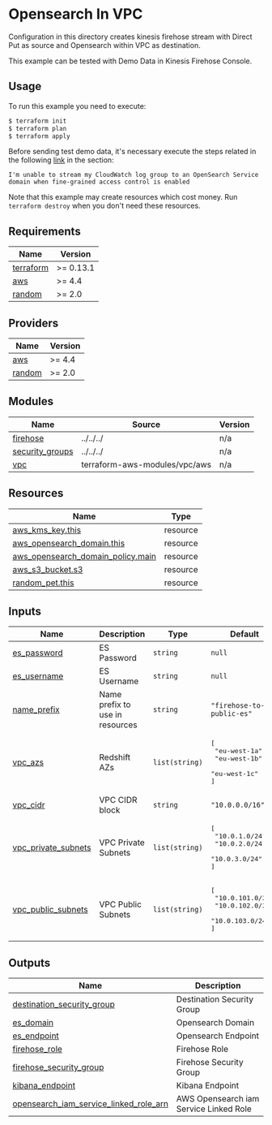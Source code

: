 # Opensearch In VPC

Configuration in this directory creates kinesis firehose stream with Direct Put as source and Opensearch within VPC as destination.

This example can be tested with Demo Data in Kinesis Firehose Console.

## Usage

To run this example you need to execute:

```bash
$ terraform init
$ terraform plan
$ terraform apply
```

Before sending test demo data, it's necessary execute the steps related in the following [link](https://aws.amazon.com/premiumsupport/knowledge-center/opensearch-troubleshoot-cloudwatch-logs/) in the section:

`I'm unable to stream my CloudWatch log group to an OpenSearch Service domain when fine-grained access control is enabled`

Note that this example may create resources which cost money. Run `terraform destroy` when you don't need these resources.

<!-- BEGINNING OF PRE-COMMIT-TERRAFORM DOCS HOOK -->
## Requirements

| Name | Version |
|------|---------|
| <a name="requirement_terraform"></a> [terraform](#requirement\_terraform) | >= 0.13.1 |
| <a name="requirement_aws"></a> [aws](#requirement\_aws) | >= 4.4 |
| <a name="requirement_random"></a> [random](#requirement\_random) | >= 2.0 |

## Providers

| Name | Version |
|------|---------|
| <a name="provider_aws"></a> [aws](#provider\_aws) | >= 4.4 |
| <a name="provider_random"></a> [random](#provider\_random) | >= 2.0 |

## Modules

| Name | Source | Version |
|------|--------|---------|
| <a name="module_firehose"></a> [firehose](#module\_firehose) | ../../../ | n/a |
| <a name="module_security_groups"></a> [security\_groups](#module\_security\_groups) | ../../../ | n/a |
| <a name="module_vpc"></a> [vpc](#module\_vpc) | terraform-aws-modules/vpc/aws | n/a |

## Resources

| Name | Type |
|------|------|
| [aws_kms_key.this](https://registry.terraform.io/providers/hashicorp/aws/latest/docs/resources/kms_key) | resource |
| [aws_opensearch_domain.this](https://registry.terraform.io/providers/hashicorp/aws/latest/docs/resources/opensearch_domain) | resource |
| [aws_opensearch_domain_policy.main](https://registry.terraform.io/providers/hashicorp/aws/latest/docs/resources/opensearch_domain_policy) | resource |
| [aws_s3_bucket.s3](https://registry.terraform.io/providers/hashicorp/aws/latest/docs/resources/s3_bucket) | resource |
| [random_pet.this](https://registry.terraform.io/providers/hashicorp/random/latest/docs/resources/pet) | resource |

## Inputs

| Name | Description | Type | Default | Required |
|------|-------------|------|---------|:--------:|
| <a name="input_es_password"></a> [es\_password](#input\_es\_password) | ES Password | `string` | `null` | no |
| <a name="input_es_username"></a> [es\_username](#input\_es\_username) | ES Username | `string` | `null` | no |
| <a name="input_name_prefix"></a> [name\_prefix](#input\_name\_prefix) | Name prefix to use in resources | `string` | `"firehose-to-public-es"` | no |
| <a name="input_vpc_azs"></a> [vpc\_azs](#input\_vpc\_azs) | Redshift AZs | `list(string)` | <pre>[<br>  "eu-west-1a",<br>  "eu-west-1b",<br>  "eu-west-1c"<br>]</pre> | no |
| <a name="input_vpc_cidr"></a> [vpc\_cidr](#input\_vpc\_cidr) | VPC CIDR block | `string` | `"10.0.0.0/16"` | no |
| <a name="input_vpc_private_subnets"></a> [vpc\_private\_subnets](#input\_vpc\_private\_subnets) | VPC Private Subnets | `list(string)` | <pre>[<br>  "10.0.1.0/24",<br>  "10.0.2.0/24",<br>  "10.0.3.0/24"<br>]</pre> | no |
| <a name="input_vpc_public_subnets"></a> [vpc\_public\_subnets](#input\_vpc\_public\_subnets) | VPC Public Subnets | `list(string)` | <pre>[<br>  "10.0.101.0/24",<br>  "10.0.102.0/24",<br>  "10.0.103.0/24"<br>]</pre> | no |

## Outputs

| Name | Description |
|------|-------------|
| <a name="output_destination_security_group"></a> [destination\_security\_group](#output\_destination\_security\_group) | Destination Security Group |
| <a name="output_es_domain"></a> [es\_domain](#output\_es\_domain) | Opensearch Domain |
| <a name="output_es_endpoint"></a> [es\_endpoint](#output\_es\_endpoint) | Opensearch Endpoint |
| <a name="output_firehose_role"></a> [firehose\_role](#output\_firehose\_role) | Firehose Role |
| <a name="output_firehose_security_group"></a> [firehose\_security\_group](#output\_firehose\_security\_group) | Firehose Security Group |
| <a name="output_kibana_endpoint"></a> [kibana\_endpoint](#output\_kibana\_endpoint) | Kibana Endpoint |
| <a name="output_opensearch_iam_service_linked_role_arn"></a> [opensearch\_iam\_service\_linked\_role\_arn](#output\_opensearch\_iam\_service\_linked\_role\_arn) | AWS Opensearch iam Service Linked Role |
<!-- END OF PRE-COMMIT-TERRAFORM DOCS HOOK -->
